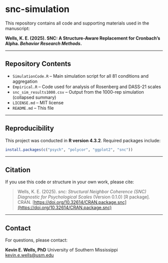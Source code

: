 # snc-simulation

This repository contains all code and supporting materials used in the manuscript:

**Wells, K. E. (2025). SNC: A Structure-Aware Replacement for Cronbach’s Alpha. *Behavior Research Methods*.**

---

## Repository Contents

- `SimulationCode.R` – Main simulation script for all 81 conditions and aggregation
- `Empirical.R` – Code used for analysis of Rosenberg and DASS-21 scales
- `snc_sim_results1000.csv` – Output from the 1000-rep simulation (collapsed summary)
- `LICENSE.md` – MIT license
- `README.md` – This file

---

## Reproducibility

This project was conducted in **R version 4.3.2**. Required packages include:

```r
install.packages(c("psych", "polycor", "ggplot2", "snc"))

```
---

## Citation

If you use this code or structure in your own work, please cite:

> Wells, K. E. (2025). *snc: Structural Neighbor Coherence (SNC) Diagnostic for Psychological Scales* (Version 0.1.0) \[R package]. CRAN. [https://doi.org/10.32614/CRAN.package.snc](https://doi.org/10.32614/CRAN.package.snc)

---

## Contact

For questions, please contact:

**Kevin E. Wells, PhD**
University of Southern Mississippi
[kevin.e.wells@usm.edu](mailto:kevin.e.wells@usm.edu)
